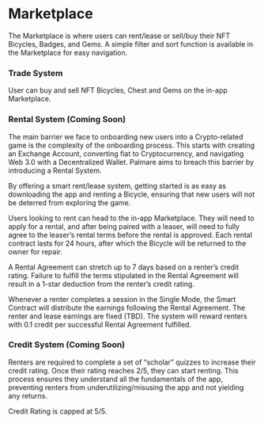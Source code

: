 # Marketplace

The Marketplace is where users can rent/lease or sell/buy their NFT Bicycles, Badges, and Gems. A simple filter and sort function is available in the Marketplace for easy navigation.

### Trade System

User can buy and sell NFT Bicycles, Chest and Gems on the in-app Marketplace.&#x20;

### Rental System (Coming Soon)

The main barrier we face to onboarding new users into a Crypto-related game is the complexity of the onboarding process. This starts with creating an Exchange Account, converting fiat to Cryptocurrency, and navigating Web 3.0 with a Decentralized Wallet. Palmare aims to breach this barrier by introducing a Rental System.

By offering a smart rent/lease system, getting started is as easy as downloading the app and renting a Bicycle, ensuring that new users will not be deterred from exploring the game.

Users looking to rent can head to the in-app Marketplace. They will need to apply for a rental, and after being paired with a leaser, will need to fully agree to the leaser’s rental terms before the rental is approved. Each rental contract lasts for 24 hours, after which the Bicycle will be returned to the owner for repair.

A Rental Agreement can stretch up to 7 days based on a renter’s credit rating. Failure to fulfill the terms stipulated in the Rental Agreement will result in a 1-star deduction from the renter’s credit rating.

Whenever a renter completes a session in the Single Mode, the Smart Contract will distribute the earnings following the Rental Agreement. The renter and lease earnings are fixed (TBD). The system will reward renters with 0.1 credit per successful Rental Agreement fulfilled.



### Credit System (Coming Soon)

Renters are required to complete a set of “scholar” quizzes to increase their credit rating. Once their rating reaches 2/5, they can start renting. This process ensures they understand all the fundamentals of the app, preventing renters from underutilizing/misusing the app and not yielding any returns.

Credit Rating is capped at 5/5.
